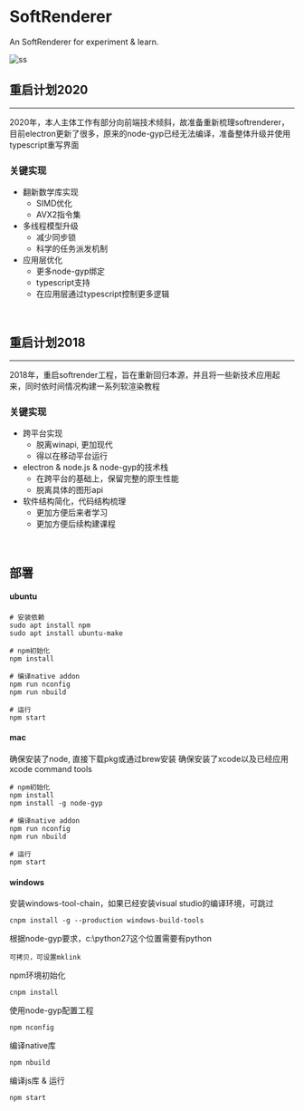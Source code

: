 # SoftRenderer
An SoftRenderer for experiment &amp; learn.

![ss](screenshot.png)
## 重启计划2020
---
2020年，本人主体工作有部分向前端技术倾斜，故准备重新梳理softrenderer，目前electron更新了很多，原来的node-gyp已经无法编译，准备整体升级并使用typescript重写界面

### 关键实现
* 翻新数学库实现
  * SIMD优化
  * AVX2指令集
* 多线程模型升级
  * 减少同步锁
  * 科学的任务派发机制
* 应用层优化
  * 更多node-gyp绑定
  * typescript支持
  * 在应用层通过typescript控制更多逻辑

<br>

## 重启计划2018
---
2018年，重启softrender工程，旨在重新回归本源，并且将一些新技术应用起来，同时依时间情况构建一系列软渲染教程

### 关键实现
* 跨平台实现
  * 脱离winapi, 更加现代
  * 得以在移动平台运行
* electron & node.js & node-gyp的技术栈 
  * 在跨平台的基础上，保留完整的原生性能
  * 脱离具体的图形api
* 软件结构简化，代码结构梳理
  * 更加方便后来者学习
  * 更加方便后续构建课程

<br>

## 部署

#### ubuntu

```
# 安装依赖
sudo apt install npm
sudo apt install ubuntu-make

# npm初始化
npm install

# 编译native addon
npm run nconfig
npm run nbuild

# 运行
npm start
```

#### mac

确保安装了node, 直接下载pkg或通过brew安装
确保安装了xcode以及已经应用xcode command tools

```
# npm初始化
npm install
npm install -g node-gyp

# 编译native addon
npm run nconfig
npm run nbuild

# 运行
npm start
```

#### windows

安装windows-tool-chain，如果已经安装visual studio的编译环境，可跳过

```
cnpm install -g --production windows-build-tools
```

根据node-gyp要求，c:\python27这个位置需要有python

```
可拷贝，可设置mklink
```




npm环境初始化

```
cnpm install
```

使用node-gyp配置工程

```
npm nconfig
```

编译native库

```
npm nbuild
```

编译js库 & 运行

```
npm start
```
